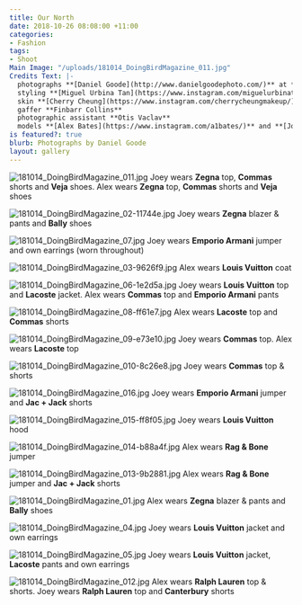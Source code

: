 ```yaml
---
title: Our North
date: 2018-10-26 08:08:00 +11:00
categories:
- Fashion
tags:
- Shoot
Main Image: "/uploads/181014_DoingBirdMagazine_011.jpg"
Credits Text: |-
  photographs **[Daniel Goode](http://www.danielgoodephoto.com/)** at **[The Artist Group](https://artist-group.net/)**
  styling **[Miguel Urbina Tan](https://www.instagram.com/miguelurbinatan/)** hair **[Joel Forman](https://www.instagram.com/joelforman/)** at **[Lion Artist Management](https://www.instagram.com/lionartistmanagement/)**
  skin **[Cherry Cheung](https://www.instagram.com/cherrycheungmakeup/)**
  gaffer **Finbarr Collins**
  photographic assistant **Otis Vaclav**
  models **[Alex Bates](https://www.instagram.com/a1bates/)** and **[Joey Gould](https://www.instagram.com/turt__s/)** at **[Kult](https://www.kult.com.au/)** and **Axel** (the dog)
is featured?: true
blurb: Photographs by Daniel Goode
layout: gallery
---
```


![181014_DoingBirdMagazine_011.jpg](/uploads/181014_DoingBirdMagazine_011.jpg)
Joey wears **Zegna** top, **Commas** shorts and **Veja** shoes. Alex wears **Zegna** top, **Commas** shorts and **Veja** shoes
 
![181014_DoingBirdMagazine_02-11744e.jpg](/uploads/181014_DoingBirdMagazine_02-11744e.jpg)
Joey wears **Zegna** blazer & pants and **Bally** shoes

![181014_DoingBirdMagazine_07.jpg](/uploads/181014_DoingBirdMagazine_07.jpg)
Joey wears **Emporio Armani** jumper and own earrings (worn throughout)

![181014_DoingBirdMagazine_03-9626f9.jpg](/uploads/181014_DoingBirdMagazine_03-9626f9.jpg)
Alex wears **Louis Vuitton** coat

![181014_DoingBirdMagazine_06-1e2d5a.jpg](/uploads/181014_DoingBirdMagazine_06-1e2d5a.jpg)
Joey wears **Louis Vuitton** top and **Lacoste** jacket. Alex wears **Commas** top and **Emporio Armani** pants

![181014_DoingBirdMagazine_08-ff61e7.jpg](/uploads/181014_DoingBirdMagazine_08-ff61e7.jpg)
Alex wears **Lacoste** top and **Commas** shorts

![181014_DoingBirdMagazine_09-e73e10.jpg](/uploads/181014_DoingBirdMagazine_09-e73e10.jpg)
Joey wears **Commas** top. Alex wears **Lacoste** top

![181014_DoingBirdMagazine_010-8c26e8.jpg](/uploads/181014_DoingBirdMagazine_010-8c26e8.jpg)
Joey wears **Commas** top & shorts

![181014_DoingBirdMagazine_016.jpg](/uploads/181014_DoingBirdMagazine_016.jpg)
Joey wears **Emporio Armani** jumper and **Jac + Jack** shorts

![181014_DoingBirdMagazine_015-ff8f05.jpg](/uploads/181014_DoingBirdMagazine_015-ff8f05.jpg)
Joey wears **Louis Vuitton** hood

![181014_DoingBirdMagazine_014-b88a4f.jpg](/uploads/181014_DoingBirdMagazine_014-b88a4f.jpg)
Alex wears **Rag & Bone** jumper

![181014_DoingBirdMagazine_013-9b2881.jpg](/uploads/181014_DoingBirdMagazine_013-9b2881.jpg)
Alex wears **Rag & Bone** jumper and **Jac + Jack** shorts

![181014_DoingBirdMagazine_01.jpg](/uploads/181014_DoingBirdMagazine_01.jpg)
Alex wears **Zegna** blazer & pants and **Bally** shoes

![181014_DoingBirdMagazine_04.jpg](/uploads/181014_DoingBirdMagazine_04.jpg)
Joey wears **Louis Vuitton** jacket and own earrings

![181014_DoingBirdMagazine_05.jpg](/uploads/181014_DoingBirdMagazine_05.jpg)
Joey wears **Louis Vuitton** jacket, **Lacoste** pants and own earrings

![181014_DoingBirdMagazine_012.jpg](/uploads/181014_DoingBirdMagazine_012.jpg)
Alex wears **Ralph Lauren** top & shorts. Joey wears **Ralph Lauren** top and **Canterbury** shorts